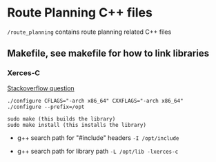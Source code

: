 # Route Planning C++ files
`/route_planning` contains route planning related C++ files

## Makefile, see makefile for how to link libraries

### Xerces-C
[Stackoverflow question](https://stackoverflow.com/questions/33559402/xerces-no-library-found-after-install)
```shell
./configure CFLAGS="-arch x86_64" CXXFLAGS="-arch x86_64"
./configure --prefix=/opt

sudo make (this builds the library)
sudo make install (this installs the library)
```

* g++ search path for "#include" headers  `-I /opt/include`

* g++ search path for library path  `-L /opt/lib -lxerces-c`




